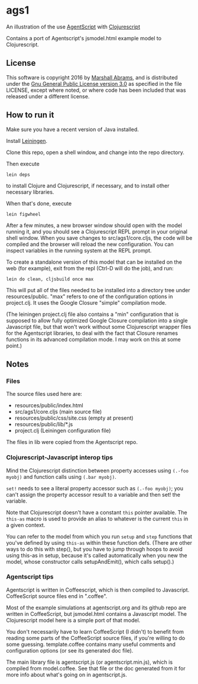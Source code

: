 # ags1
An illustration of the use [AgentScript](http://agentscript.org)
with [Clojurescript](http://clojurescript.org)

Contains a port of Agentscript's jsmodel.html example model to
Clojurescript.

## License

This software is copyright 2016 by [Marshall
Abrams](http://members.logical.net/~marshall/), and is distributed
under the [Gnu General Public License version
3.0](http://www.gnu.org/copyleft/gpl.html) as specified in the file
LICENSE, except where noted, or where code has been included that was
released under a different license.  

## How to run it

Make sure you have a recent version of Java installed.

Install [Leiningen](http://leiningen.org).

Clone this repo, open a shell window, and change into the repo
directory.

Then execute 

    lein deps

to install Clojure and Clojurescript, if necessary, and to
install other necessary libraries.

When that's done, execute

    lein figwheel

After a few minutes, a new browser window should open with the model
running it, and you should see a Clojurescript REPL prompt in your
original shell window.  When you save changes to src/ags1/core.cljs, the
code will be compiled and the browser will reload the new configuration.
You can inspect variables in the running system at the REPL prompt.

To create a standalone version of this model that can be installed on
the web (for example), exit from the repl (Ctrl-D will do the job), and
run:

    lein do clean, cljsbuild once max

This will put all of the files needed to be installed into a directory
tree under resources/public.  "max" refers to one of the configuration
options in project.clj.  It uses the Google Closure "simple" compilation
mode.

(The leiningen project.clj file also contains a "min" configuration that
is supposed to allow fully optimized Google Closure compilation into a
single Javascript file, but that won't work without some Clojurescript
wrapper files for the Agentscript libraries, to deal with the fact that
Closure renames functions in its advanced compilation mode.  I may work
on this at some point.)

## Notes

### Files

The source files used here are:

* resources/public/index.html
* src/ags1/core.cljs (main source file)
* resources/public/css/site.css (empty at present)
* resources/public/lib/*.js
* project.clj (Leiningen configuration file)

The files in lib were copied from the Agentscript repo.  

### Clojurescript-Javascript interop tips

Mind the Clojurescript distinction between property accesses using
`(.-foo myobj)` and function calls using `(.bar myobj)`.

`set!` needs to see a literal property accessor such as `(.-foo
myobj)`; you can't assign the property accessor result to a variable and
then set! the variable.

Note that Clojurescript doesn't have a constant `this` pointer
available.  The `this-as` macro is used to provide an alias to whatever
is the current `this` in a given context.

You can refer to the model from which you run `setup` and `step`
functions that you've defined by using `this-as` within these function
defs.  (There are other ways to do this with step(), but you have to
jump through hoops to avoid using this-as in setup, because it's called
automatically when you new the model, whose constructor calls
setupAndEmit(), which calls setup().)

### Agentscript tips

Agentscript is written in Coffeescript, which is then compiled to
Javascript.  CoffeeScript source files end in ".coffee".

Most of the example simulations at agentscript.org and its github repo
are written in CoffeeScript, but jsmodel.html contains a Javascript
model.  The Clojurescript model here is a simple port of that model.

You don't necessarily have to learn CoffeeScript (I didn't) to benefit
from reading some parts of the CoffeeScript source files, if you're
willing to do some guessing.  template.coffee contains many useful
comments and configuration options (or see its generated doc file).

The main library file is agentscript.js (or agentscript.min.js), which
is compiled from model.coffee.  See that file or the doc generated from
it for more info about what's going on in agentscript.js.
